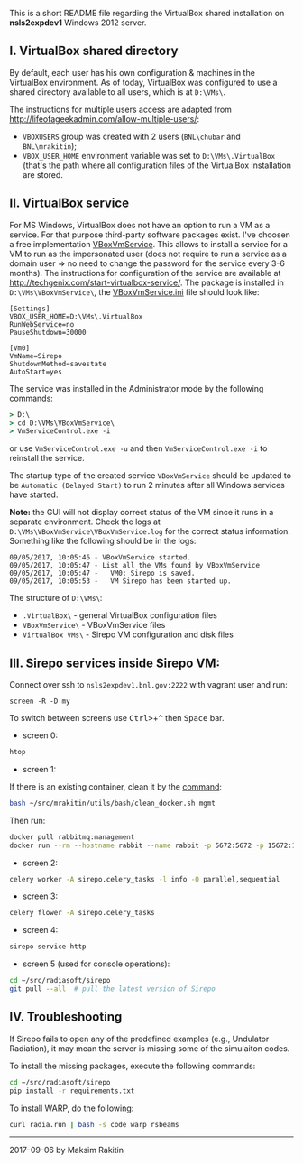 This is a short README file regarding the VirtualBox shared installation on
**nsls2expdev1** Windows 2012 server.

I. VirtualBox shared directory
--
By default, each user has his own configuration & machines in the VirtualBox 
environment. As of today, VirtualBox was configured to use a shared directory
available to all users, which is at `D:\VMs\`.

The instructions for multiple users access are adapted from
http://lifeofageekadmin.com/allow-multiple-users/:
- `VBOXUSERS` group was created with 2 users (`BNL\chubar` and `BNL\mrakitin`);
- `VBOX_USER_HOME` environment variable was set to `D:\VMs\.VirtualBox` (that's
  the path where all configuration files of the VirtualBox installation are
  stored.

II. VirtualBox service
--
For MS Windows, VirtualBox does not have an option to run a VM as a service. For
that purpose third-party software packages exist. I've choosen a free 
implementation [VBoxVmService](http://vboxvmservice.sourceforge.net/). This
allows to install a service for a VM to run as the impersonated user (does not
require to run a service as a domain user => no need to change the password for
the service every 3-6 months). The instructions for configuration of the service
are available at http://techgenix.com/start-virtualbox-service/. The package is
installed in `D:\VMs\VBoxVmService\`, the [VBoxVmService.ini](VBoxVmService.ini) file should look like:
```
[Settings]
VBOX_USER_HOME=D:\VMs\.VirtualBox
RunWebService=no
PauseShutdown=30000

[Vm0]
VmName=Sirepo
ShutdownMethod=savestate
AutoStart=yes
```

The service was installed in the Administrator mode by the following commands:
```bat
> D:\
> cd D:\VMs\VBoxVmService\
> VmServiceControl.exe -i
```
or use `VmServiceControl.exe -u` and then `VmServiceControl.exe -i` to reinstall the service.

The startup type of the created service `VBoxVmService` should be updated to be 
`Automatic (Delayed Start)` to run 2 minutes after all Windows services have
started.

**Note:** the GUI will not display correct status of the VM since it runs in a
separate environment. Check the logs at `D:\VMs\VBoxVmService\VBoxVmService.log` 
for the correct status information. Something like the following should be in
the logs:
```
09/05/2017, 10:05:46 - VBoxVmService started.
09/05/2017, 10:05:47 - List all the VMs found by VBoxVmService
09/05/2017, 10:05:47 -   VM0: Sirepo is saved.
09/05/2017, 10:05:53 -   VM Sirepo has been started up.
```

The structure of `D:\VMs\`:
- `.VirtualBox\`    - general VirtualBox configuration files
- `VBoxVmService\`  - VBoxVmService files
- `VirtualBox VMs\` - Sirepo VM configuration and disk files

III. Sirepo services inside Sirepo VM:
--
Connect over ssh to `nsls2expdev1.bnl.gov:2222` with vagrant user and run:
```
screen -R -D my
```
To switch between screens use <kbd>Ctrl></kbd>+<kbd>^</kbd> then <kbd>Space</kbd> bar.

- screen 0:
```bash
htop
```

- screen 1:

If there is an existing container, clean it by the [command](https://github.com/mrakitin/utils/blob/master/bash/clean_docker.sh):
```bash
bash ~/src/mrakitin/utils/bash/clean_docker.sh mgmt
```
Then run:
```bash
docker pull rabbitmq:management
docker run --rm --hostname rabbit --name rabbit -p 5672:5672 -p 15672:15672 rabbitmq:management
```

- screen 2:
```bash
celery worker -A sirepo.celery_tasks -l info -Q parallel,sequential
```

- screen 3:
```bash
celery flower -A sirepo.celery_tasks
```

- screen 4:
```bash
sirepo service http
```

- screen 5 (used for console operations):
```bash
cd ~/src/radiasoft/sirepo
git pull --all  # pull the latest version of Sirepo
```

IV. Troubleshooting
--
If Sirepo fails to open any of the predefined examples (e.g., Undulator Radiation), it may mean the server is missing some of the simulaiton codes.

To install the missing packages, execute the following commands:
```bash
cd ~/src/radiasoft/sirepo
pip install -r requirements.txt
```

To install WARP, do the following:
```bash
curl radia.run | bash -s code warp rsbeams
```

---
2017-09-06 by Maksim Rakitin
